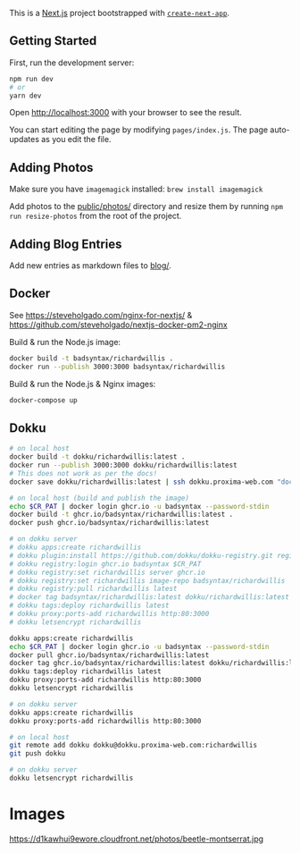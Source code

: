 This is a [Next.js](https://nextjs.org/) project bootstrapped with [`create-next-app`](https://github.com/vercel/next.js/tree/canary/packages/create-next-app).

## Getting Started

First, run the development server:

```bash
npm run dev
# or
yarn dev
```

Open [http://localhost:3000](http://localhost:3000) with your browser to see the result.

You can start editing the page by modifying `pages/index.js`. The page auto-updates as you edit the file.

## Adding Photos

Make sure you have `imagemagick` installed: `brew install imagemagick`

Add photos to the [public/photos/](./public/photos) directory and resize them by running `npm run resize-photos` from the root of the project.

## Adding Blog Entries

Add new entries as markdown files to [blog/](./blog).

## Docker

See https://steveholgado.com/nginx-for-nextjs/ & https://github.com/steveholgado/nextjs-docker-pm2-nginx

Build & run the Node.js image:

```bash
docker build -t badsyntax/richardwillis .
docker run --publish 3000:3000 badsyntax/richardwillis
```

Build & run the Node.js & Nginx images:

```bash
docker-compose up
```

## Dokku

```bash
# on local host
docker build -t dokku/richardwillis:latest .
docker run --publish 3000:3000 dokku/richardwillis:latest
# This does not work as per the docs!
docker save dokku/richardwillis:latest | ssh dokku.proxima-web.com "docker load | dokku tags:deploy richardwillis latest"

# on local host (build and publish the image)
echo $CR_PAT | docker login ghcr.io -u badsyntax --password-stdin
docker build -t ghcr.io/badsyntax/richardwillis:latest .
docker push ghcr.io/badsyntax/richardwillis:latest

# on dokku server
# dokku apps:create richardwillis
# dokku plugin:install https://github.com/dokku/dokku-registry.git registry
# dokku registry:login ghcr.io badsyntax $CR_PAT
# dokku registry:set richardwillis server ghcr.io
# dokku registry:set richardwillis image-repo badsyntax/richardwillis
# dokku registry:pull richardwillis latest
# docker tag badsyntax/richardwillis:latest dokku/richardwillis:latest
# dokku tags:deploy richardwillis latest
# dokku proxy:ports-add richardwillis http:80:3000
# dokku letsencrypt richardwillis

dokku apps:create richardwillis
echo $CR_PAT | docker login ghcr.io -u badsyntax --password-stdin
docker pull ghcr.io/badsyntax/richardwillis:latest
docker tag ghcr.io/badsyntax/richardwillis:latest dokku/richardwillis:latest
dokku tags:deploy richardwillis latest
dokku proxy:ports-add richardwillis http:80:3000
dokku letsencrypt richardwillis

# on dokku server
dokku apps:create richardwillis
dokku proxy:ports-add richardwillis http:80:3000

# on local host
git remote add dokku dokku@dokku.proxima-web.com:richardwillis
git push dokku

# on dokku server
dokku letsencrypt richardwillis
```

# Images

https://d1kawhui9ewore.cloudfront.net/photos/beetle-montserrat.jpg

